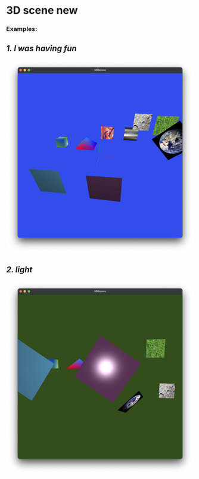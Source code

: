 # 3D scene new

### Examples: 

## ***1. I was having fun***

![first-new-3d](../../assets/3dscene-1.png)

## ***2. light***

![second-new-3d](../../assets/3dscene-2.png)